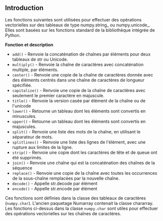 ## Introduction

Les fonctions suivantes sont utilisées pour effectuer des opérations vectorielles sur des tableaux de type numpy.string_ ou numpy.unicode_. Elles sont basées sur les fonctions standard de la bibliothèque intégrée de Python.

**Fonction et description**

- ```add()``` - Renvoie la concaténation de chaînes par éléments pour deux tableaux de str ou Unicode.
- ```multiply()``` - Renvoie la chaîne de caractères avec concaténation multiple, par éléments.
- ```center()``` - Renvoie une copie de la chaîne de caractères donnée avec des éléments centrés dans une chaîne de caractères de longueur spécifiée.
- ```capitalize()``` - Renvoie une copie de la chaîne de caractères avec seulement le premier caractère en majuscule.
- ```title()``` - Renvoie la version casée par élément de la chaîne ou de l'unicode
- ```lower()``` - Retourne un tableau dont les éléments sont convertis en minuscules.
- ```upper()``` - Retourne un tableau dont les éléments sont convertis en majuscules.
- ```split()``` - Renvoie une liste des mots de la chaîne, en utilisant le séparateur de mots.
- ```splitlines()``` - Renvoie une liste des lignes de l'élément, avec une rupture aux limites de la ligne.
- ```strip()``` - Renvoie une copie dont les caractères de tête et de queue ont été supprimés.
- ```join()``` - Renvoie une chaîne qui est la concaténation des chaînes de la séquence
- ```replace()``` - Renvoie une copie de la chaîne avec toutes les occurrences de la sous-chaîne remplacées par la nouvelle chaîne.
- ```decode()``` - Appelle str.decode par élément
- ```encode()``` - Appelle str.encode par élément

Ces fonctions sont définies dans la classe des tableaux de caractères (```numpy.char```). L'ancien paquetage Numarray contenait la classe chararray. Les fonctions ci-dessus dans la classe ```numpy.char``` sont utiles pour effectuer des opérations vectorielles sur les chaînes de caractères.